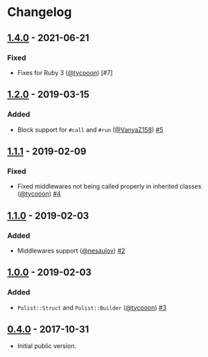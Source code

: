 # Changelog

## [1.4.0] - 2021-06-21

### Fixed

- Fixes for Ruby 3 ([@tycooon]) [#7]

## [1.2.0] - 2019-03-15

### Added

- Block support for `#call` and `#run` ([@VanyaZ158]) [#5]

## [1.1.1] - 2019-02-09

### Fixed

- Fixed middlewares not being called properly in inherited classes ([@tycooon]) [#4]

## [1.1.0] - 2019-02-03

### Added

- Middlewares support ([@nesaulov]) [#2]

## [1.0.0] - 2019-02-03

### Added

- `Polist::Struct` and `Polist::Builder` ([@tycooon]) [#3]

## [0.4.0] - 2017-10-31

- Initial public version.

[0.4.0]: https://github.com/umbrellio/polist/tree/v0.4.0
[1.0.0]: https://github.com/umbrellio/polist/compare/v0.4.0...v1.0.0
[1.1.0]: https://github.com/umbrellio/polist/compare/v1.0.0...v1.1.0
[1.1.1]: https://github.com/umbrellio/polist/compare/v1.1.0...v1.1.1
[1.2.0]: https://github.com/umbrellio/polist/compare/v1.1.1...v1.2.0
[1.4.0]: https://github.com/umbrellio/polist/compare/v1.2.0...v1.4.0
[Unreleased]: https://github.com/umbrellio/polist/compare/v1.4.0...HEAD

[@nesaulov]: https://github.com/nesaulov
[@VanyaZ158]: https://github.com/VanyaZ158
[@tycooon]: https://github.com/tycooon

[#2]: https://github.com/umbrellio/polist/pull/2
[#3]: https://github.com/umbrellio/polist/pull/3
[#4]: https://github.com/umbrellio/polist/pull/4
[#5]: https://github.com/umbrellio/polist/pull/5
